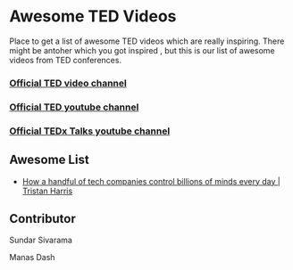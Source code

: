# Awesome TED Videos
Place to get a list of awesome TED videos which are really inspiring. There might be antoher which you got inspired , but this is our list of awesome videos from TED conferences.


### [Official TED video channel](https://www.ted.com/)

### [Official TED youtube channel](https://www.youtube.com/channel/UCAuUUnT6oDeKwE6v1NGQxug)

### [Official TEDx Talks youtube channel](https://www.youtube.com/channel/UCsT0YIqwnpJCM-mx7-gSA4Q)


## Awesome List


* [How a handful of tech companies control billions of minds every day | Tristan Harris](https://youtu.be/C74amJRp730)




## Contributor

Sundar Sivarama

Manas Dash
